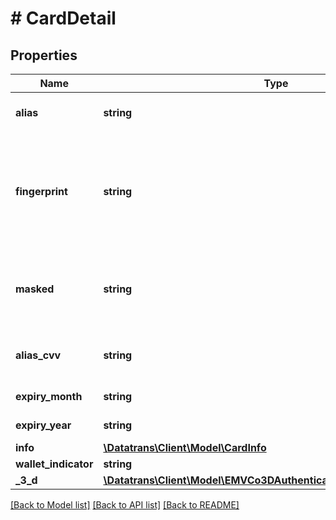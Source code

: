 # # CardDetail

## Properties

Name | Type | Description | Notes
------------ | ------------- | ------------- | -------------
**alias** | **string** | The resulting alias, if requested or available. | [optional]
**fingerprint** | **string** | An unique identifier of the card number. Useful to identify multiple customers&#39; or the same customer&#39;s transactions where the same card was used. | [optional]
**masked** | **string** | Masked credit card number. Can be used to display on a users profile page. For example: &#x60;424242xxxxxx4242&#x60; | [optional]
**alias_cvv** | **string** | Alias of the CVV. Will be deleted immediately after authorization. | [optional]
**expiry_month** | **string** | The expiry month of the credit card alias. | [optional]
**expiry_year** | **string** | The expiry year of the credit card alias | [optional]
**info** | [**\Datatrans\Client\Model\CardInfo**](CardInfo.md) |  | [optional]
**wallet_indicator** | **string** |  | [optional]
**_3_d** | [**\Datatrans\Client\Model\EMVCo3DAuthenticationDataStatusResponse**](EMVCo3DAuthenticationDataStatusResponse.md) |  | [optional]

[[Back to Model list]](../../README.md#models) [[Back to API list]](../../README.md#endpoints) [[Back to README]](../../README.md)
